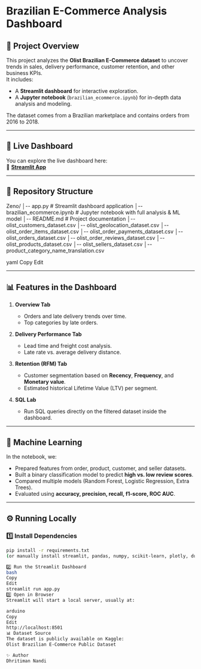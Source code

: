 # Brazilian E-Commerce Analysis Dashboard

## 📌 Project Overview
This project analyzes the **Olist Brazilian E-Commerce dataset** to uncover trends in sales, delivery performance, customer retention, and other business KPIs.  
It includes:
- A **Streamlit dashboard** for interactive exploration.
- A **Jupyter notebook** (`brazilian_ecommerce.ipynb`) for in-depth data analysis and modeling.

The dataset comes from a Brazilian marketplace and contains orders from 2016 to 2018.

---

## 🚀 Live Dashboard
You can explore the live dashboard here:  
🔗 **[Streamlit App](https://fskpbl6fj5cvvumt9sqmuq.streamlit.app/)**

---

## 📂 Repository Structure
Zeno/
│-- app.py # Streamlit dashboard application
│-- brazilian_ecommerce.ipynb # Jupyter notebook with full analysis & ML model
│-- README.md # Project documentation
│-- olist_customers_dataset.csv
│-- olist_geolocation_dataset.csv
│-- olist_order_items_dataset.csv
│-- olist_order_payments_dataset.csv
│-- olist_orders_dataset.csv
│-- olist_order_reviews_dataset.csv
│-- olist_products_dataset.csv
│-- olist_sellers_dataset.csv
│-- product_category_name_translation.csv

yaml
Copy
Edit

---

## 📊 Features in the Dashboard
1. **Overview Tab**
   - Orders and late delivery trends over time.
   - Top categories by late orders.
   
2. **Delivery Performance Tab**
   - Lead time and freight cost analysis.
   - Late rate vs. average delivery distance.

3. **Retention (RFM) Tab**
   - Customer segmentation based on **Recency**, **Frequency**, and **Monetary value**.
   - Estimated historical Lifetime Value (LTV) per segment.

4. **SQL Lab**
   - Run SQL queries directly on the filtered dataset inside the dashboard.

---

## 🧠 Machine Learning
In the notebook, we:
- Prepared features from order, product, customer, and seller datasets.
- Built a binary classification model to predict **high vs. low review scores**.
- Compared multiple models (Random Forest, Logistic Regression, Extra Trees).
- Evaluated using **accuracy, precision, recall, f1-score, ROC AUC**.

---

## ⚙️ Running Locally

### 1️⃣ Install Dependencies
```bash
pip install -r requirements.txt
(or manually install streamlit, pandas, numpy, scikit-learn, plotly, duckdb)

2️⃣ Run the Streamlit Dashboard
bash
Copy
Edit
streamlit run app.py
3️⃣ Open in Browser
Streamlit will start a local server, usually at:

arduino
Copy
Edit
http://localhost:8501
📊 Dataset Source
The dataset is publicly available on Kaggle:
Olist Brazilian E-Commerce Public Dataset

✨ Author
Dhritiman Nandi
